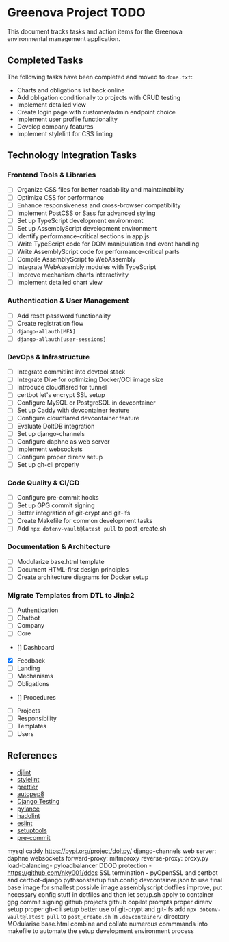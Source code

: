 # Greenova Project TODO

This document tracks tasks and action items for the Greenova environmental
management application.

## Completed Tasks

The following tasks have been completed and moved to `done.txt`:

- Charts and obligations list back online
- Add obligation conditionally to projects with CRUD testing
- Implement detailed view
- Create login page with customer/admin endpoint choice
- Implement user profile functionality
- Develop company features
- Implement stylelint for CSS linting

## Technology Integration Tasks

### Frontend Tools & Libraries

- [ ] Organize CSS files for better readability and maintainability
- [ ] Optimize CSS for performance
- [ ] Enhance responsiveness and cross-browser compatibility
- [ ] Implement PostCSS or Sass for advanced styling
- [ ] Set up TypeScript development environment
- [ ] Set up AssemblyScript development environment
- [ ] Identify performance-critical sections in app.js
- [ ] Write TypeScript code for DOM manipulation and event handling
- [ ] Write AssemblyScript code for performance-critical parts
- [ ] Compile AssemblyScript to WebAssembly
- [ ] Integrate WebAssembly modules with TypeScript
- [ ] Improve mechanism charts interactivity
- [ ] Implement detailed chart view

### Authentication & User Management

- [ ] Add reset password functionality
- [ ] Create registration flow
- [ ] `django-allauth[MFA]`
- [ ] `django-allauth[user-sessions]`

### DevOps & Infrastructure

- [ ] Integrate commitlint into devtool stack
- [ ] Integrate Dive for optimizing Docker/OCI image size
- [ ] Introduce cloudflared for tunnel
- [ ] certbot let's encrypt SSL setup
- [ ] Configure MySQL or PostgreSQL in devcontainer
- [ ] Set up Caddy with devcontainer feature
- [ ] Configure cloudflared devcontainer feature
- [ ] Evaluate DoltDB integration
- [ ] Set up django-channels
- [ ] Configure daphne as web server
- [ ] Implement websockets
- [ ] Configure proper direnv setup
- [ ] Set up gh-cli properly

### Code Quality & CI/CD

- [ ] Configure pre-commit hooks
- [ ] Set up GPG commit signing
- [ ] Better integration of git-crypt and git-lfs
- [ ] Create Makefile for common development tasks
- [ ] Add `npx dotenv-vault@latest pull` to post_create.sh

### Documentation & Architecture

- [ ] Modularize base.html template
- [ ] Document HTML-first design principles
- [ ] Create architecture diagrams for Docker setup

### Migrate Templates from DTL to Jinja2

- [ ] Authentication
- [ ] Chatbot
- [ ] Company
- [ ] Core
- [] Dashboard
- [x] Feedback
- [ ] Landing
- [ ] Mechanisms
- [ ] Obligations
- [] Procedures
- [ ] Projects
- [ ] Responsibility
- [ ] Templates
- [ ] Users

## References

- [djlint](https://djlint.com/)
- [stylelint](https://stylelint.io/)
- [prettier](https://prettier.io/)
- [autopep8](https://pypi.org/project/autopep8/)
- [Django Testing](https://docs.djangoproject.com/en/4.2/topics/testing/overview/)
- [pylance](https://github.com/microsoft/pylance)
- [hadolint](https://github.com/hadolint/hadolint)
- [eslint](https://eslint.org/)
- [setuptools](https://setuptools.pypa.io/en/latest/index.html)
- [pre-commit](https://pre-commit.com)

mysql
caddy
<https://pypi.org/project/doltpy/>
django-channels
web server: daphne
websockets
forward-proxy: mitmproxy
reverse-proxy: proxy.py
load-balancing- pyloadbalancer
DDOD protection - <https://github.com/nky001/ddos>
SSL termination - pyOpenSSL and certbot and certbot-django
pythsonstartup
fish.config
devcontainer.json to use final base image for smallest possivle image
assemblyscript
dotfiles improve, put necessary config stuff in dotfiles and then let setup.sh apply to container
gpg commit signing
github projects
github copilot prompts
proper direnv setup
proper gh-cli setup
better use of git-crypt and git-lfs
add `npx dotenv-vault@latest pull` to `post_create.sh` in `.devcontainer/` directory
MOdularise base.html
combine and collate numerous commmands into makefile to automate the setup development environment process
